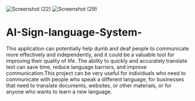 ![Screenshot (22)](https://github.com/SyedKasina/AI-Sign-language-System-/assets/88626712/224cfa3e-c0ba-427e-aedd-7d4d6db11813)
![Screenshot (29)](https://github.com/SyedKasina/AI-Sign-language-System-/assets/88626712/4aec780d-8d2d-4730-af22-bc936dcb7194)
# AI-Sign-language-System-

This application can potentially help dumb and deaf people to communicate more effectively and independently, and it could be a valuable tool for improving their quality of life. The ability to quickly and accurately translate text can save time, reduce language barriers, and improve communication.This project can be very useful for individuals who need to communicate with people who speak a different language, for businesses that need to translate documents, websites, or other materials, or for anyone who wants to learn a new language.
